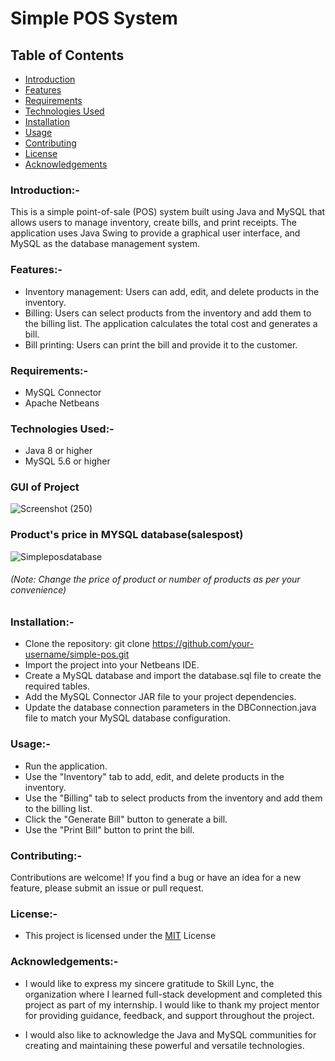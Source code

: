 
# Simple POS System

## Table of Contents

- [Introduction](https://github.com/manikandaraj-T-N/Simple-POS-System/blob/main/README.md#introduction-)
- [Features](https://github.com/manikandaraj-T-N/Simple-POS-System/blob/main/README.md#features-)
- [Requirements](https://github.com/manikandaraj-T-N/Simple-POS-System/blob/main/README.md#requirements-)
- [Technologies Used](https://github.com/manikandaraj-T-N/Simple-POS-System/blob/main/README.md#technologies-used-)
- [Installation](https://github.com/manikandaraj-T-N/Simple-POS-System/blob/main/README.md#installation-)
- [Usage](https://github.com/manikandaraj-T-N/Simple-POS-System/blob/main/README.md#usage-)
- [Contributing](https://github.com/manikandaraj-T-N/Simple-POS-System/blob/main/README.md#contributing-)
- [License](https://github.com/manikandaraj-T-N/Simple-POS-System/blob/main/README.md#license-)
- [Acknowledgements](https://github.com/manikandaraj-T-N/Simple-POS-System/blob/main/README.md#acknowledgements-)

### Introduction:-

This is a simple point-of-sale (POS) system built using Java and MySQL that allows users to manage inventory, create bills, and print receipts. 
The application uses Java Swing to provide a graphical user interface, and MySQL as the database management system.

### Features:-

- Inventory management: Users can add, edit, and delete products in the inventory.
- Billing: Users can select products from the inventory and add them to the billing list. The application calculates the total cost and generates a bill.
- Bill printing: Users can print the bill and provide it to the customer.

### Requirements:-

- MySQL Connector
- Apache Netbeans

### Technologies Used:-

- Java 8 or higher
- MySQL 5.6 or higher

### GUI of Project

![Screenshot (250)](https://user-images.githubusercontent.com/93505267/234218949-d2309421-c7c0-4499-86d7-840c0e79d388.png)

### Product's price in MYSQL database(salespost)

![Simpleposdatabase](https://user-images.githubusercontent.com/93505267/234232634-cc3a8bc2-7106-46e7-a1ad-a94c9ab626c0.png)


###### (Note: Change the price of product or number of products as per your convenience)

### Installation:-

- Clone the repository: git clone https://github.com/your-username/simple-pos.git
- Import the project into your Netbeans IDE.
- Create a MySQL database and import the database.sql file to create the required tables.
- Add the MySQL Connector JAR file to your project dependencies.
- Update the database connection parameters in the DBConnection.java file to match your MySQL database configuration.

### Usage:- 

- Run the application.
- Use the "Inventory" tab to add, edit, and delete products in the inventory.
- Use the "Billing" tab to select products from the inventory and add them to the billing list.
- Click the "Generate Bill" button to generate a bill.
- Use the "Print Bill" button to print the bill.

### Contributing:-

Contributions are welcome! If you find a bug or have an idea for a new feature, please submit an issue or pull request.

### License:-
- This project is licensed under the [MIT](https://choosealicense.com/licenses/mit/) License

### Acknowledgements:-

- I would like to express my sincere gratitude to Skill Lync, the organization where I learned full-stack development and completed this project as part of my internship. I would like to thank my project mentor for providing guidance, feedback, and support throughout the project.

- I would also like to acknowledge the Java and MySQL communities for creating and maintaining these powerful and versatile technologies.



